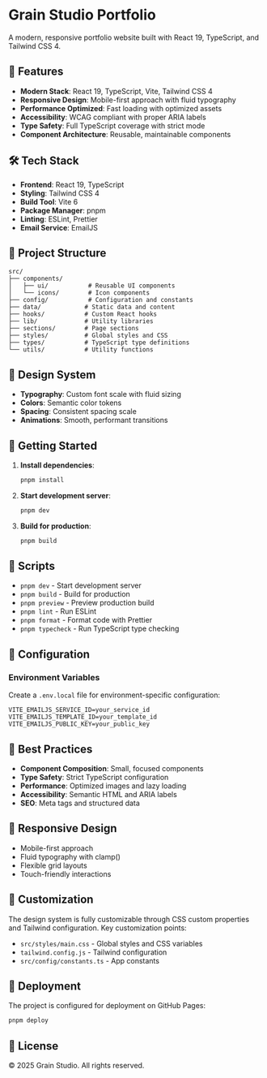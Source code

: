 # Grain Studio Portfolio

A modern, responsive portfolio website built with React 19, TypeScript, and Tailwind CSS 4.

## 🚀 Features

- **Modern Stack**: React 19, TypeScript, Vite, Tailwind CSS 4
- **Responsive Design**: Mobile-first approach with fluid typography
- **Performance Optimized**: Fast loading with optimized assets
- **Accessibility**: WCAG compliant with proper ARIA labels
- **Type Safety**: Full TypeScript coverage with strict mode
- **Component Architecture**: Reusable, maintainable components

## 🛠️ Tech Stack

- **Frontend**: React 19, TypeScript
- **Styling**: Tailwind CSS 4
- **Build Tool**: Vite 6
- **Package Manager**: pnpm
- **Linting**: ESLint, Prettier
- **Email Service**: EmailJS

## 📁 Project Structure

```
src/
├── components/
│   ├── ui/           # Reusable UI components
│   └── icons/        # Icon components
├── config/           # Configuration and constants
├── data/            # Static data and content
├── hooks/           # Custom React hooks
├── lib/             # Utility libraries
├── sections/        # Page sections
├── styles/          # Global styles and CSS
├── types/           # TypeScript type definitions
└── utils/           # Utility functions
```

## 🎨 Design System

- **Typography**: Custom font scale with fluid sizing
- **Colors**: Semantic color tokens
- **Spacing**: Consistent spacing scale
- **Animations**: Smooth, performant transitions

## 🚀 Getting Started

1. **Install dependencies**:

   ```bash
   pnpm install
   ```

2. **Start development server**:

   ```bash
   pnpm dev
   ```

3. **Build for production**:
   ```bash
   pnpm build
   ```

## 📝 Scripts

- `pnpm dev` - Start development server
- `pnpm build` - Build for production
- `pnpm preview` - Preview production build
- `pnpm lint` - Run ESLint
- `pnpm format` - Format code with Prettier
- `pnpm typecheck` - Run TypeScript type checking

## 🔧 Configuration

### Environment Variables

Create a `.env.local` file for environment-specific configuration:

```env
VITE_EMAILJS_SERVICE_ID=your_service_id
VITE_EMAILJS_TEMPLATE_ID=your_template_id
VITE_EMAILJS_PUBLIC_KEY=your_public_key
```

## 🎯 Best Practices

- **Component Composition**: Small, focused components
- **Type Safety**: Strict TypeScript configuration
- **Performance**: Optimized images and lazy loading
- **Accessibility**: Semantic HTML and ARIA labels
- **SEO**: Meta tags and structured data

## 📱 Responsive Design

- Mobile-first approach
- Fluid typography with clamp()
- Flexible grid layouts
- Touch-friendly interactions

## 🎨 Customization

The design system is fully customizable through CSS custom properties and Tailwind configuration. Key customization points:

- `src/styles/main.css` - Global styles and CSS variables
- `tailwind.config.js` - Tailwind configuration
- `src/config/constants.ts` - App constants

## 🚀 Deployment

The project is configured for deployment on GitHub Pages:

```bash
pnpm deploy
```

## 📄 License

© 2025 Grain Studio. All rights reserved.
